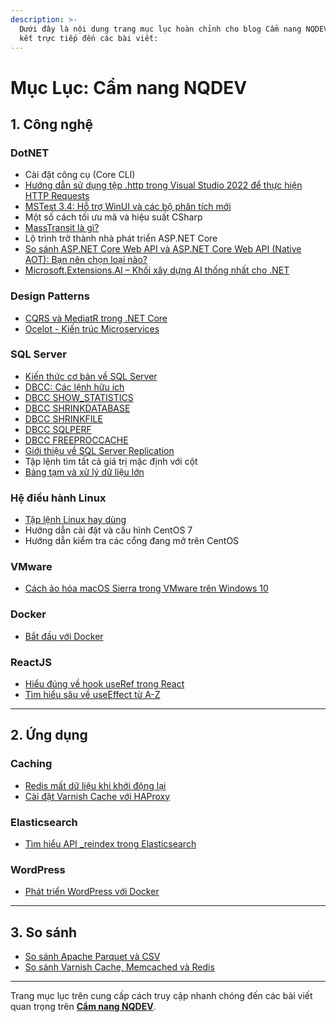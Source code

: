 ```yaml
---
description: >-
  Dưới đây là nội dung trang mục lục hoàn chỉnh cho blog Cẩm nang NQDEV với liên
  kết trực tiếp đến các bài viết:
---
```


# Mục Lục: Cẩm nang NQDEV

## **1. Công nghệ**

### **DotNET**

* Cài đặt công cụ (Core CLI)
* [Hướng dẫn sử dụng tệp .http trong Visual Studio 2022 để thực hiện HTTP Requests](https://app.gitbook.com/s/riO9WU3lEu4DXKD3d9zp/dotnet/asp.net-core/huong-dan-su-dung-tep-.http-trong-visual-studio-2022-de-thuc-hien-http-requests)
* [MSTest 3.4: Hỗ trợ WinUI và các bộ phân tích mới](broken-reference)
* Một số cách tối ưu mã và hiệu suất CSharp
* [MassTransit là gì?](broken-reference)
* Lộ trình trở thành nhà phát triển ASP.NET Core
* [So sánh ASP.NET Core Web API và ASP.NET Core Web API (Native AOT): Bạn nên chọn loại nào?](https://app.gitbook.com/s/riO9WU3lEu4DXKD3d9zp/dotnet/dev-blogs/asp.net-core-web-api-voi-asp.net-core-web-api-native-aot-ban-nen-chon-loai-nao)
* [Microsoft.Extensions.AI – Khối xây dựng AI thống nhất cho .NET](broken-reference)

### **Design Patterns**

* [CQRS và MediatR trong .NET Core](https://app.gitbook.com/s/riO9WU3lEu4DXKD3d9zp/design-patterns/cqrs-pattern/cqrs-and-mediatr-trong-.net-core)
* [Ocelot - Kiến trúc Microservices](https://app.gitbook.com/s/riO9WU3lEu4DXKD3d9zp/design-patterns/microservices/ocelot)

### **SQL Server**

* [Kiến thức cơ bản về SQL Server](https://app.gitbook.com/s/riO9WU3lEu4DXKD3d9zp/sql-server)
* [DBCC: Các lệnh hữu ích](https://app.gitbook.com/s/riO9WU3lEu4DXKD3d9zp/sql-server/sql-server-dbcc/dbcc)
* [DBCC SHOW\_STATISTICS](https://app.gitbook.com/s/riO9WU3lEu4DXKD3d9zp/sql-server/sql-server-dbcc/dbcc-show_statistics)
* [DBCC SHRINKDATABASE](https://app.gitbook.com/s/riO9WU3lEu4DXKD3d9zp/sql-server/sql-server-dbcc/dbcc-shrinkdatabase)
* [DBCC SHRINKFILE](https://app.gitbook.com/s/riO9WU3lEu4DXKD3d9zp/sql-server/sql-server-dbcc/dbcc-shrinkfile)
* [DBCC SQLPERF](https://app.gitbook.com/s/riO9WU3lEu4DXKD3d9zp/sql-server/sql-server-dbcc/dbcc-sqlperf)
* [DBCC FREEPROCCACHE](https://app.gitbook.com/s/riO9WU3lEu4DXKD3d9zp/sql-server/sql-server-dbcc/dbcc-freeproccache)
* [Giới thiệu về SQL Server Replication](https://app.gitbook.com/s/riO9WU3lEu4DXKD3d9zp/sql-server/sql-server-replication/gioi-thieu-sql-server-replication)
* Tập lệnh tìm tất cả giá trị mặc định với cột
* [Bảng tạm và xử lý dữ liệu lớn](https://app.gitbook.com/s/riO9WU3lEu4DXKD3d9zp/sql-server/bang-tam-va-su-linh-hoat-trong-xu-ly-du-lieu-lon)

### **Hệ điều hành Linux**

* [Tập lệnh Linux hay dùng](https://app.gitbook.com/s/riO9WU3lEu4DXKD3d9zp/os-linux/tap-lenh-linux-hay-dung)
* Hướng dẫn cài đặt và cấu hình CentOS 7
* Hướng dẫn kiểm tra các cổng đang mở trên CentOS

### **VMware**

* [Cách ảo hóa macOS Sierra trong VMware trên Windows 10](https://app.gitbook.com/s/riO9WU3lEu4DXKD3d9zp/vmware)

### **Docker**

* [Bắt đầu với Docker](https://app.gitbook.com/s/riO9WU3lEu4DXKD3d9zp/docker/getting-started-with-docker)

### **ReactJS**

* [Hiểu đúng về hook useRef trong React](https://app.gitbook.com/s/riO9WU3lEu4DXKD3d9zp/nodejs/reactjs/hieu-ve-hook-useref-cua-react-nhu-the-nao-cho-dung)
* [Tìm hiểu sâu về useEffect từ A-Z](https://app.gitbook.com/s/riO9WU3lEu4DXKD3d9zp/nodejs/reactjs/tim-hieu-sau-hon-ve-useeffect-tu-a-z)

***

## **2. Ứng dụng**

### **Caching**

* [Redis mất dữ liệu khi khởi động lại](https://app.gitbook.com/s/riO9WU3lEu4DXKD3d9zp/ung-dung/caching/redis)
* [Cài đặt Varnish Cache với HAProxy](https://app.gitbook.com/s/riO9WU3lEu4DXKD3d9zp/ung-dung/caching/varnish-cache)

### **Elasticsearch**

* [Tìm hiểu API \_reindex trong Elasticsearch](https://app.gitbook.com/s/riO9WU3lEu4DXKD3d9zp/ung-dung/elasticsearch/_reindex/tim-hieu-sau-ve-api-_reindex-trong-elasticsearch)

### **WordPress**

* [Phát triển WordPress với Docker](https://app.gitbook.com/s/riO9WU3lEu4DXKD3d9zp/ung-dung/wordpress)

***

## **3. So sánh**

* [So sánh Apache Parquet và CSV](https://app.gitbook.com/s/riO9WU3lEu4DXKD3d9zp/so-sanh/so-sanh-apache-parquet-va-csv-bang-so-sanh-chi-tiet-uu-va-nhuoc-diem)
* [So sánh Varnish Cache, Memcached và Redis](https://app.gitbook.com/s/riO9WU3lEu4DXKD3d9zp/so-sanh/so-sanh-varnish-cache-memcached-va-redis-ba-cong-cu-caching-pho-bien-trong-toi-uu-hoa-hieu-suat)

***

Trang mục lục trên cung cấp cách truy cập nhanh chóng đến các bài viết quan trọng trên [**Cẩm nang NQDEV**](https://app.gitbook.com/s/riO9WU3lEu4DXKD3d9zp/).
